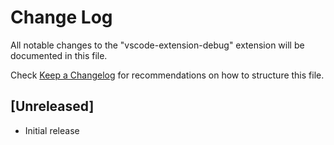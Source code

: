 # Change Log

All notable changes to the "vscode-extension-debug" extension will be documented in this file.

Check [Keep a Changelog](http://keepachangelog.com/) for recommendations on how to structure this file.

## [Unreleased]

- Initial release